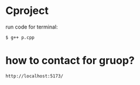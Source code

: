 # Cproject
run code for terminal:
```
$ g++ p.cpp
```

# how to contact for gruop?
`http://localhost:5173/`
